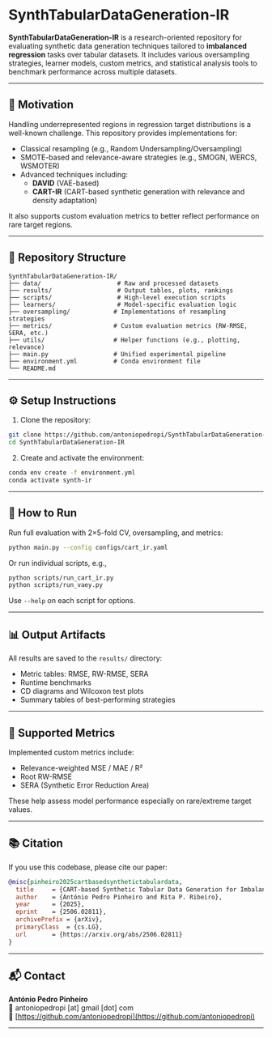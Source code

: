 
# SynthTabularDataGeneration-IR

**SynthTabularDataGeneration-IR** is a research-oriented repository for evaluating synthetic data generation techniques tailored to **imbalanced regression** tasks over tabular datasets. It includes various oversampling strategies, learner models, custom metrics, and statistical analysis tools to benchmark performance across multiple datasets.

---

## 🎯 Motivation

Handling underrepresented regions in regression target distributions is a well-known challenge. This repository provides implementations for:

- Classical resampling (e.g., Random Undersampling/Oversampling)
- SMOTE-based and relevance-aware strategies (e.g., SMOGN, WERCS, WSMOTER)
- Advanced techniques including:
  - **DAVID** (VAE-based)
  - **CART-IR** (CART-based synthetic generation with relevance and density adaptation)

It also supports custom evaluation metrics to better reflect performance on rare target regions.

---

## 📁 Repository Structure

```
SynthTabularDataGeneration-IR/
├── data/                     # Raw and processed datasets
├── results/                  # Output tables, plots, rankings
├── scripts/                  # High-level execution scripts
├── learners/                 # Model-specific evaluation logic
├── oversampling/            # Implementations of resampling strategies
├── metrics/                 # Custom evaluation metrics (RW-RMSE, SERA, etc.)
├── utils/                   # Helper functions (e.g., plotting, relevance)
├── main.py                  # Unified experimental pipeline
├── environment.yml          # Conda environment file
└── README.md
```

---

## ⚙️ Setup Instructions

1. Clone the repository:

```bash
git clone https://github.com/antoniopedropi/SynthTabularDataGeneration-IR.git
cd SynthTabularDataGeneration-IR
```

2. Create and activate the environment:

```bash
conda env create -f environment.yml
conda activate synth-ir
```

---

## 🚀 How to Run

Run full evaluation with 2×5-fold CV, oversampling, and metrics:

```bash
python main.py --config configs/cart_ir.yaml
```

Or run individual scripts, e.g.,

```bash
python scripts/run_cart_ir.py
python scripts/run_vaey.py
```

Use `--help` on each script for options.

---

## 📊 Output Artifacts

All results are saved to the `results/` directory:

- Metric tables: RMSE, RW-RMSE, SERA
- Runtime benchmarks
- CD diagrams and Wilcoxon test plots
- Summary tables of best-performing strategies

---

## 📏 Supported Metrics

Implemented custom metrics include:

- Relevance-weighted MSE / MAE / R²
- Root RW-RMSE
- SERA (Synthetic Error Reduction Area)

These help assess model performance especially on rare/extreme target values.

---

## 📚 Citation

If you use this codebase, please cite our paper:

```bibtex
@misc{pinheiro2025cartbasedsynthetictabulardata,
  title     = {CART-based Synthetic Tabular Data Generation for Imbalanced Regression},
  author    = {António Pedro Pinheiro and Rita P. Ribeiro},
  year      = {2025},
  eprint    = {2506.02811},
  archivePrefix = {arXiv},
  primaryClass  = {cs.LG},
  url       = {https://arxiv.org/abs/2506.02811}
}
```

---

## 📬 Contact

**António Pedro Pinheiro**  
📧 antoniopedropi [at] gmail [dot] com  
🔗 [https://github.com/antoniopedropi](https://github.com/antoniopedropi)

---
